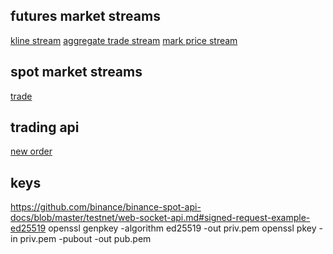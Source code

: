 futures market streams
---
[kline stream](https://developers.binance.com/docs/derivatives/usds-margined-futures/websocket-market-streams/Kline-Candlestick-Streams)
[aggregate trade stream](https://developers.binance.com/docs/derivatives/usds-margined-futures/websocket-market-streams/Aggregate-Trade-Streams)
[mark price stream](https://developers.binance.com/docs/derivatives/usds-margined-futures/websocket-market-streams/Mark-Price-Stream)

spot market streams
---
[trade](https://developers.binance.com/docs/binance-spot-api-docs/web-socket-streams#trade-streams)

trading api
---
[new order](https://developers.binance.com/docs/binance-spot-api-docs/rest-api/trading-endpoints)

keys
---
https://github.com/binance/binance-spot-api-docs/blob/master/testnet/web-socket-api.md#signed-request-example-ed25519
openssl genpkey -algorithm ed25519 -out priv.pem
openssl pkey -in priv.pem -pubout -out pub.pem
